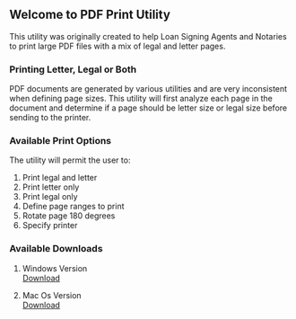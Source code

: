 ## Welcome to PDF Print Utility

This utility was originally created to help Loan Signing Agents and Notaries to print large PDF files with a mix of legal and letter pages.

### Printing Letter, Legal or Both

PDF documents are generated by various utilities and are very inconsistent when defining page sizes. This utility will first analyze each page in the document and determine if a page should be letter size or legal size before sending to the printer.

### Available Print Options

The utility will permit the user to:

1. Print legal and letter
2. Print letter only
3. Print legal only
4. Define page ranges to print
5. Rotate page 180 degrees
6. Specify printer

### Available Downloads

1. Windows Version  
[Download](../../raw/gh-pages/downloads/PrintPDFUtility-win-x64.zip)

2. Mac Os Version  
[Download](../../raw/gh-pages/downloads/PrintPDFUtility-mac-x64.zip)

